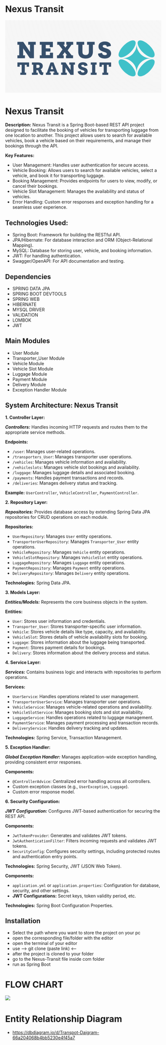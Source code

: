 # Nexus Transit

<p align="center">
    <img src="Image/Logo.png" />
<!--     <img src="https://user-images.githubusercontent.com/107456964/220406389-20f8b8d8-ac28-4c2a-b5ed-95f6e1d9afa0.jpg"> -->
</p>  

# Nexus Transit

 **Description:**
Nexus Transit is a Spring Boot-based REST API project designed to facilitate the booking of vehicles for transporting luggage from one location to another. This project allows users to search for available vehicles, book a vehicle based on their requirements, and manage their bookings through the API.

**Key Features:**
- User Management: Handles user authentication for secure access.
- Vehicle Booking: Allows users to search for available vehicles, select a vehicle, and book it for transporting luggage.
- Booking Management: Provides endpoints for users to view, modify, or cancel their bookings.
- Vehicle Slot Management: Manages the availability and status of vehicles.
- Error Handling: Custom error responses and exception handling for a seamless user experience.

## Technologies Used:
- Spring Boot: Framework for building the RESTful API.
- JPA/Hibernate: For database interaction and ORM (Object-Relational Mapping).
- MySQL: Database for storing user, vehicle, and booking information.
- JWT: For handling authentication.
- Swagger/OpenAPI: For API documentation and testing.
<!-- - SWAGGER UI -->

## Dependencies
- SPRING DATA JPA
- SPRING BOOT DEVTOOLS
- SPRING WEB
- HIBERNATE
- MYSQL DRIVER
- VALIDATION
- LOMBOK
- JWT

## Main Modules
- User Module
- Transporter_User Module
- Vehicle Module
- Vehicle Slot Module
- Luggage Module 
- Payment Module
- Delivery Module
- Exception Handler Module

## System Architecture: Nexus Transit

**1. Controller Layer:**

***Controllers:***
Handles incoming HTTP requests and routes them to the appropriate service methods.

**Endpoints:**
- `/user`: Manages user-related operations.
- `/transporters_User`: Manages transporter user operations.
- `/vehicles`: Manages vehicle information and availability.
- `/vehicleslots`: Manages vehicle slot bookings and availability.
- `/luggage`: Manages luggage details and associated booking.
- `/payments`: Handles payment transactions and records.
- `/deliveries`: Manages delivery status and tracking.

**Example:** `UserController`, `VehicleController`, `PaymentController`.

**2. Repository Layer:**

***Repositories:***
Provides database access by extending Spring Data JPA repositories for CRUD operations on each module.

**Repositories:**
- `UserRepository`: Manages `User` entity operations.
- `TransporterUserRepository`: Manages `Transporter_User` entity operations.
- `VehicleRepository`: Manages `Vehicle` entity operations.
- `VehicleSlotRepository`: Manages `VehicleSlot` entity operations.
- `LuggageRepository`: Manages `Luggage` entity operations.
- `PaymentRepository`: Manages `Payment` entity operations.
- `DeliveryRepository`: Manages `Delivery` entity operations.

**Technologies:** Spring Data JPA.

**3. Models Layer:**

***Entities/Models:***
Represents the core business objects in the system.

**Entities:**
- `User`: Stores user information and credentials.
- `Transporter_User`: Stores transporter-specific user information.
- `Vehicle`: Stores vehicle details like type, capacity, and availability.
- `VehicleSlot`: Stores details of vehicle availability slots for booking.
- `Luggage`: Stores information about the luggage being transported.
- `Payment`: Stores payment details for bookings.
- `Delivery`: Stores information about the delivery process and status.

**4. Service Layer:**

***Services:***
Contains business logic and interacts with repositories to perform operations.

**Services:**
- `UserService`: Handles operations related to user management.
- `TransporterUserService`: Manages transporter user operations.
- `VehicleService`: Manages vehicle-related operations and availability.
- `VehicleSlotService`: Manages booking slots and slot availability.
- `LuggageService`: Handles operations related to luggage management.
- `PaymentService`: Manages payment processing and transaction records.
- `DeliveryService`: Handles delivery tracking and updates.

**Technologies:** Spring Service, Transaction Management.

**5. Exception Handler:**

***Global Exception Handler:***
Manages application-wide exception handling, providing consistent error responses.

**Components:**
- `@ControllerAdvice`: Centralized error handling across all controllers.
- Custom exception classes (e.g., `UserException`, `Luggage`).
- Custom error response model.

**6. Security Configuration:**

***JWT Configuration:***
Configures JWT-based authentication for securing the REST API.

**Components:**
- `JwtTokenProvider`: Generates and validates JWT tokens.
- `JwtAuthenticationFilter`: Filters incoming requests and validates JWT tokens.
- `SecurityConfig`: Configures security settings, including protected routes and authentication entry points.

**Technologies:** Spring Security, JWT (JSON Web Token).

**Components:**
- `application.yml` or `application.properties`: Configuration for database, security, and other settings.
- **JWT Configurations:** Secret keys, token validity period, etc.

**Technologies:** Spring Boot Configuration Properties.



## Installation
<!--- copy this https://github.com/sunnylalwani41/Your_Door_Food_REST_API.git -->
- Select the path where you want to store the project on your pc
- open the corresponding file/folder with the editor
- open the terminal of your editor
- use  --> git clone (paste link) <-- 
- after the project is cloned to your folder
- go to the Nexus-Transit file inside com folder
- run as Spring Boot

# FLOW CHART

<img src="Images/flow chart.jpg" />
<!-- ![FlowChartYourDoorFood](https://user-images.githubusercontent.com/107456964/220468355-2e96143c-3811-433b-ae7a-a7f97d00fa53.jpg) -->

# Entity Relationship Diagram
- https://dbdiagram.io/d/Transpot-Daigram-66a204068b4bb5230e4f45a7
